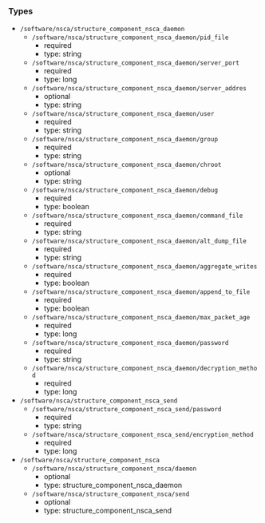 ### Types

- `/software/nsca/structure_component_nsca_daemon`
    - `/software/nsca/structure_component_nsca_daemon/pid_file`
        - required
        - type: string
    - `/software/nsca/structure_component_nsca_daemon/server_port`
        - required
        - type: long
    - `/software/nsca/structure_component_nsca_daemon/server_addres`
        - optional
        - type: string
    - `/software/nsca/structure_component_nsca_daemon/user`
        - required
        - type: string
    - `/software/nsca/structure_component_nsca_daemon/group`
        - required
        - type: string
    - `/software/nsca/structure_component_nsca_daemon/chroot`
        - optional
        - type: string
    - `/software/nsca/structure_component_nsca_daemon/debug`
        - required
        - type: boolean
    - `/software/nsca/structure_component_nsca_daemon/command_file`
        - required
        - type: string
    - `/software/nsca/structure_component_nsca_daemon/alt_dump_file`
        - required
        - type: string
    - `/software/nsca/structure_component_nsca_daemon/aggregate_writes`
        - required
        - type: boolean
    - `/software/nsca/structure_component_nsca_daemon/append_to_file`
        - required
        - type: boolean
    - `/software/nsca/structure_component_nsca_daemon/max_packet_age`
        - required
        - type: long
    - `/software/nsca/structure_component_nsca_daemon/password`
        - required
        - type: string
    - `/software/nsca/structure_component_nsca_daemon/decryption_method`
        - required
        - type: long
- `/software/nsca/structure_component_nsca_send`
    - `/software/nsca/structure_component_nsca_send/password`
        - required
        - type: string
    - `/software/nsca/structure_component_nsca_send/encryption_method`
        - required
        - type: long
- `/software/nsca/structure_component_nsca`
    - `/software/nsca/structure_component_nsca/daemon`
        - optional
        - type: structure_component_nsca_daemon
    - `/software/nsca/structure_component_nsca/send`
        - optional
        - type: structure_component_nsca_send

